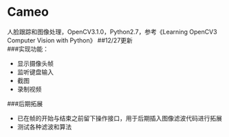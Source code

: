 # Cameo
人脸跟踪和图像处理，OpenCV3.1.0，Python2.7，参考《Learning OpenCV3 Computer Vision with Python》
##12/27更新<br>
###实现功能：<br>
* 显示摄像头帧
* 监听键盘输入
* 截图
* 录制视频<br>

###后期拓展<br>
* 已在帧的开始与结束之前留下操作接口，用于后期插入图像滤波代码进行拓展
* 测试各种滤波和算法
